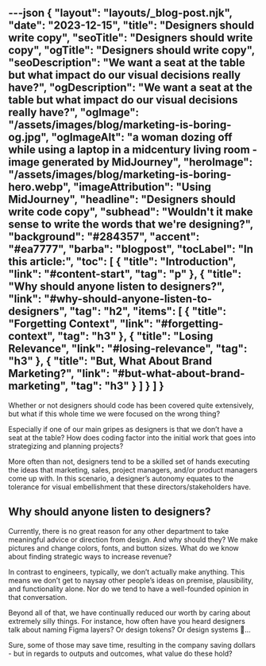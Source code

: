 ---json
{
    "layout": "layouts/_blog-post.njk",
    "date": "2023-12-15",
    "title": "Designers should write copy",
    "seoTitle": "Designers should write copy",
    "ogTitle": "Designers should write copy",
    "seoDescription": "We want a seat at the table but what impact do our visual decisions really have?",
    "ogDescription": "We want a seat at the table but what impact do our visual decisions really have?",
    "ogImage": "/assets/images/blog/marketing-is-boring-og.jpg",
    "ogImageAlt": "a woman dozing off while using a laptop in a midcentury living room - image generated by MidJourney",
    "heroImage": "/assets/images/blog/marketing-is-boring-hero.webp",
    "imageAttribution": "Using MidJourney",
    "headline": "Designers should <span class='sm:space:nowrap'>write <span class='space:nowrap'><span class='line-through'>code</span> copy</span></span>",
    "subhead": "Wouldn't it make sense to write the words that we're designing?",
    "background": "#284357",
    "accent": "#ea7777",
    "barba": "blogpost",
    "tocLabel": "In this article:",
    "toc": [
        {
            "title": "Introduction",
            "link": "#content-start",
            "tag": "p"
        },
        {
            "title": "Why should anyone listen to designers?",
            "link": "#why-should-anyone-listen-to-designers",
            "tag": "h2",
            "items": [
                {
                    "title": "Forgetting Context",
                    "link": "#forgetting-context",
                    "tag": "h3"
                },
                {
                    "title": "Losing Relevance",
                    "link": "#losing-relevance",
                    "tag": "h3"
                },
                {
                    "title": "But, What About Brand Marketing?",
                    "link": "#but-what-about-brand-marketing",
                    "tag": "h3"
                }
            ]
        }
    ]
}
---

Whether or not designers should code has been covered quite extensively, but what if this whole time we were focused on the wrong thing?

Especially if one of our main gripes as designers is that we don’t have a seat at the table? How does coding factor into the initial work that goes into strategizing and planning projects?

More often than not, designers tend to be a skilled set of hands executing the ideas that marketing, sales, project managers, and/or product managers come up with. In this scenario, a designer’s autonomy equates to the tolerance for visual embellishment that these directors/stakeholders have.

## Why should anyone listen to designers?

Currently, there is no great reason for any other department to take meaningful advice or direction from design. And why should they? We make pictures and change colors, fonts, and button sizes. What do we know about finding strategic ways to increase revenue?

In contrast to engineers, typically, we don’t actually make anything. This means we don’t get to naysay other people’s ideas on premise, plausibility, and functionality alone. Nor do we tend to have a well-founded opinion in that conversation.

Beyond all of that, we have continually reduced our worth by caring about extremely silly things. For instance, how often have you heard designers talk about naming Figma layers? Or design tokens? Or design systems 🙈…

Sure, some of those may save time, resulting in the company saving dollars - but in regards to outputs and outcomes, what value do these hold?
